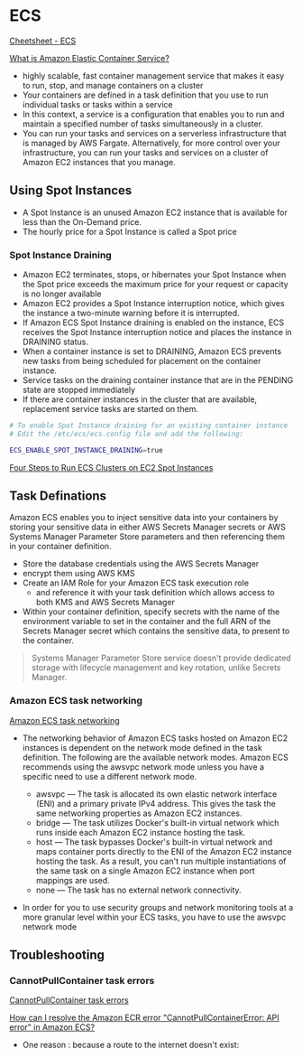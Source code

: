 # ECS

[Cheetsheet - ECS](https://tutorialsdojo.com/amazon-elastic-container-service-amazon-ecs/)

[What is Amazon Elastic Container Service?](https://docs.aws.amazon.com/AmazonECS/latest/developerguide/Welcome.html)

- highly scalable, fast container management service that makes it easy to run, stop, and manage containers on a cluster
- Your containers are defined in a task definition that you use to run individual tasks or tasks within a service
- In this context, a service is a configuration that enables you to run and maintain a specified number of tasks simultaneously in a cluster. 
- You can run your tasks and services on a serverless infrastructure that is managed by AWS Fargate. Alternatively, for more control over your infrastructure, you can run your tasks and services on a cluster of Amazon EC2 instances that you manage.


## Using Spot Instances

- A Spot Instance is an unused Amazon EC2 instance that is available for less than the On-Demand price.
- The hourly price for a Spot Instance is called a Spot price


### Spot Instance Draining

- Amazon EC2 terminates, stops, or hibernates your Spot Instance when the Spot price exceeds the maximum price for your request or capacity is no longer available
- Amazon EC2 provides a Spot Instance interruption notice, which gives the instance a two-minute warning before it is interrupted.
- If Amazon ECS Spot Instance draining is enabled on the instance, ECS receives the Spot Instance interruption notice and places the instance in DRAINING status.
- When a container instance is set to DRAINING, Amazon ECS prevents new tasks from being scheduled for placement on the container instance. 
- Service tasks on the draining container instance that are in the PENDING state are stopped immediately
- If there are container instances in the cluster that are available, replacement service tasks are started on them.

```bash
# To enable Spot Instance draining for an existing container instance
# Edit the /etc/ecs/ecs.config file and add the following:

ECS_ENABLE_SPOT_INSTANCE_DRAINING=true
```


[Four Steps to Run ECS Clusters on EC2 Spot Instances](https://aws.amazon.com/ec2/spot/containers-for-less/get-started/)


## Task Definations

Amazon ECS enables you to inject sensitive data into your containers by storing your sensitive data in either AWS Secrets Manager secrets or AWS Systems Manager Parameter Store parameters and then referencing them in your container definition.

- Store the database credentials using the AWS Secrets Manager
- encrypt them using AWS KMS
- Create an IAM Role for your Amazon ECS task execution role
  - and reference it with your task definition which allows access to both KMS and AWS Secrets Manager
- Within your container definition, specify secrets with the name of the environment variable to set in the container and the full ARN of the Secrets Manager secret which contains the sensitive data, to present to the container.
> Systems Manager Parameter Store service doesn't provide dedicated storage with lifecycle management and key rotation, unlike Secrets Manager.


### Amazon ECS task networking

[Amazon ECS task networking](https://docs.aws.amazon.com/AmazonECS/latest/developerguide/task-networking.html)

- The networking behavior of Amazon ECS tasks hosted on Amazon EC2 instances is dependent on the network mode defined in the task definition. The following are the available network modes. Amazon ECS recommends using the awsvpc network mode unless you have a specific need to use a different network mode.
  - awsvpc — The task is allocated its own elastic network interface (ENI) and a primary private IPv4 address. This gives the task the same networking properties as Amazon EC2 instances.
  - bridge — The task utilizes Docker's built-in virtual network which runs inside each Amazon EC2 instance hosting the task.
  - host — The task bypasses Docker's built-in virtual network and maps container ports directly to the ENI of the Amazon EC2 instance hosting the task. As a result, you can't run multiple instantiations of the same task on a single Amazon EC2 instance when port mappings are used.
  - none — The task has no external network connectivity.

- In order for you to use security groups and network monitoring tools at a more granular level within your ECS tasks, you have to use the awsvpc network mode

## Troubleshooting

### CannotPullContainer task errors

[CannotPullContainer task errors](https://docs.aws.amazon.com/AmazonECS/latest/developerguide/task_cannot_pull_image.html)

[How can I resolve the Amazon ECR error "CannotPullContainerError: API error" in Amazon ECS?
](https://aws.amazon.com/premiumsupport/knowledge-center/ecs-pull-container-api-error-ecr)

- One reason : because a route to the internet doesn't exist: